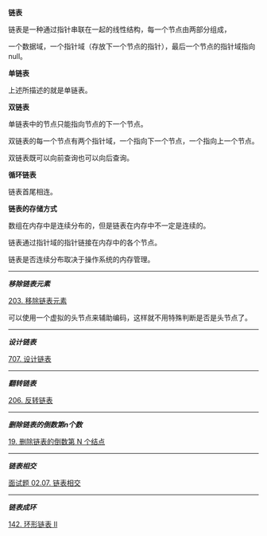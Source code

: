 
**链表**

链表是一种通过指针串联在一起的线性结构，每一个节点由两部分组成，

一个数据域，一个指针域（存放下一个节点的指针），最后一个节点的指针域指向null。


**单链表**

上述所描述的就是单链表。


**双链表**

单链表中的节点只能指向节点的下一个节点。

双链表的每一个节点有两个指针域，一个指向下一个节点，一个指向上一个节点。

双链表既可以向前查询也可以向后查询。


**循环链表**

链表首尾相连。


**链表的存储方式**

数组在内存中是连续分布的，但是链表在内存中不一定是连续的。

链表通过指针域的指针链接在内存中的各个节点。

链表是否连续分布取决于操作系统的内存管理。

-------------------------

***移除链表元素***

<a href="203.cpp">203. 移除链表元素</a>

可以使用一个虚拟的头节点来辅助编码，这样就不用特殊判断是否是头节点了。

-------------------------

***设计链表***

<a href="707.cpp">707. 设计链表</a>

----------------------- 
***翻转链表***

<a href="206.cpp">206. 反转链表</a>

----------------------
***删除链表的倒数第n个数***

<a href="19.cpp">19. 删除链表的倒数第 N 个结点</a>

----------------------
***链表相交***

<a href="0207.cpp">面试题 02.07. 链表相交</a>

---------------------
***链表成环***

<a href="142.cpp">142. 环形链表 II</a>
